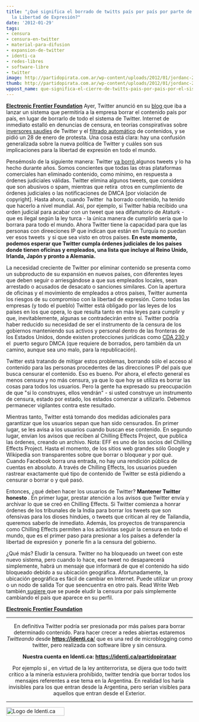 ```yaml
---
title: "¿Qué significa el borrado de twitts país por país por parte de Twitter para
  la Libertad de Expresión?"
date: '2012-01-29'
tags:
- censura
- censura-en-twitter
- material-para-difusion
- expansion-de-twitter
- identi-ca
- redes-libres
- software-libre
- twitter
image: http://partidopirata.com.ar/wp-content/uploads/2012/01/jordanc-20110919T224313-xycjlk9.png
thumb: http://partidopirata.com.ar/wp-content/uploads/2012/01/jordanc-20110919T224313-xycjlk9-150x23.png
wppost_name: que-significa-el-cierre-de-twitts-pais-por-pais-por-el-sistema-take-down-para-la-libertad-de-expresion
---
```


<strong><a href="https://www.eff.org/deeplinks/2012/01/what-does-twitter%E2%80%99s-country-country-takedown-system-mean-freedom-expression" target="_blank">Electronic Frontier Foundation</a></strong>
Ayer, Twitter anunció en su <a href="http://blog.twitter.com/2012/01/tweets-still-must-flow.html%22" target="_blank">blog </a>que iba a lanzar un sistema que permitiría a la empresa borrar el contenido país por país, en lugar de borrarlo de todo el sistema de Twitter. Internet de inmediato estalló en denuncias de censura, en teorías conspirativas sobre <a href="http://english.al-akhbar.com/content/bin-talal-stake-twitter-you-can-still-tweet-easy" target="_blank">inversores saudíes</a> de Twitter y el <a href="http://www.forbes.com/sites/markgibbs/2012/01/26/twitter-commits-social-suicide" target="_blank">filtrado automático</a> de contenidos, y se pidió un 28 de enero de protesta. Una cosa está clara: hay una confusión generalizada sobre la nueva política de Twitter y cuáles son sus implicaciones para la libertad de expresión en todo el mundo.

Pensémoslo de la siguiente manera: Twitter <a href="http://support.twitter.com/articles/18311-the-twitter-rules" target="_blank">ya borró </a> algunos tweets y lo ha hecho durante años. Somos concientes que todas las otras plataformas comerciales han eliminado contenido, como mínimo, en respuesta a órdenes judiciales válidas. Twitter elimina algunos tweets, que considera que son abusivos o spam, mientras que retira  otros en cumplimiento de órdenes judiciales o las notificaciones de DMCA [por violación de copyright]. Hasta ahora, cuando Twitter  ha borrado contenido, ha tenido que hacerlo a nivel mundial. Así, por ejemplo, si Twitter había recibido una orden judicial para acabar con un tweet que sea difamatorio de Ataturk - que es ilegal según la ley turca - la única manera de cumplirlo sería que lo borrara para todo el mundo. Ahora Twitter tiene la capacidad para que las personas con direeciones IP que indican que están en Turquía no puedan ver esos tweets  y si que sea visto en otros países.<strong> En este momento, podemos esperar que Twitter cumpla órdenes judiciales de los países donde tienen oficinas y empleados, una lista que incluye al Reino Unido, Irlanda, Japón y pronto a Alemania.</strong>

La necesidad creciente de Twitter por eliminar contenido se presenta como un subproducto de su expansión en nuevos países, con diferentes leyes que deben seguir o arriesgándose a que sus empleados locales, sean arrestado o acusados de desacato o sanciones similares. Con la apertura de oficinas y el movimiento de empleados a otros países, Twitter aumenta los riesgos de su compromiso con la libertad de expresión. Como todas las empresas (y todo el pueblo) Twitter está obligado por las leyes de los países en los que opera, lo que resulta tanto en más leyes para cumplir y que, inevitablemente, algunas se contradecirán entre sí. Twitter podría haber reducido su necesidad de ser el instrumento de la censura de los gobiernos manteniendo sus activos y personal dentro de las fronteras de los Estados Unidos, donde existen protecciones jurídicas como <a href="https://www.eff.org/issues/bloggers/legal/liability/230" target="_blank">CDA 230 </a>y el  puerto seguro DMCA (que requiere de borrados, pero también da un camino, aunque sea uno malo, para la republicación).

Twitter está tratando de mitigar estos problemas, borrando sólo el acceso al contenido para las personas procedentes de las direcciones IP del país que busca censurar el contenido. Eso es bueno. Por ahora, el efecto general es menos censura y no más censura, ya que lo que hoy se utiliza es borrar las cosas para todos los usuarios. Pero la gente ha expresado su preocupación de que "si lo construyes, ellos vendrán" - si usted construye un instrumento de censura, estado por estado, los estados comenzar a utilizarlo. Debemos permanecer vigilantes contra este resultado.

Mientras tanto, Twitter está tomando dos medidas adicionales para garantizar que los usuarios sepan que han sido censurados. En primer lugar, se les avisa a los usuarios cuando buscan ese contenido. En segundo lugar, envian los avisos que reciben al Chilling Effects Project, que publica las órdenes, creando un archivo. Nota: EFF es uno de los socios del Chilling Effects Project. Hasta el momento, de los sitios web grandes sólo Google y Wikipedia son transparentes sobre que borrar o bloquear y por qué. Cuando Facebook borra una entrada, no hay una rendición pública de cuentas en absoluto. A través de Chilling Effects, los usuarios pueden rastrear exactamente qué tipo de contenido de Twitter se está pidiendo a censurar o borrar o y qué pasó.

Entonces, ¿qué deben hacer los usuarios de Twitter? <strong>Mantener Twitter honesto </strong>. En primer lugar, prestar atención a los avisos que Twitter envía y archivar lo que se creó en Chilling Effects. Si Twitter comienza a honrar órdenes de los tribunales de la India para borrar los tweets que son ofensivas para los dioses hindúes, o tweets que critican al rey de Tailandia, queremos saberlo de inmediato. Además, los proyectos de transparencia como Chilling Effects permiten a los activistas seguir la censura en todo el mundo, que es el primer paso para presionar a los países a defender la libertad de expresión y  ponerle fin a la censura del gobierno.

¿Qué más? Eludir la censura. Twitter no ha bloqueado un tweet con este nuevo sistema, pero cuando lo hace, ese tweet no desaparecerá simplemente, habrá un mensaje que informará de que el contenido ha sido bloqueado debido a su ubicación geográfica. Afortunadamente, la ubicación geográfica es fácil de cambiar en Internet. Puede utilizar un proxy o un nodo de salida Tor que seencuentra en otro país. Read Write Web también<a href="http://www.readwriteweb.com/archives/twitter_will_censor_certain_tweets_in_certain_coun.php" target="_blank"> sugiere </a>que se puede eludir la censura por país simplemente cambiando el país que aparece en su perfil.

<strong><a href="https://www.eff.org/deeplinks/2012/01/what-does-twitter%E2%80%99s-country-country-takedown-system-mean-freedom-expression" target="_blank">Electronic Frontier Foundation</a></strong>

<hr />
<p style="text-align: center;">En definitiva Twitter podría ser presionada por más países para borrar determinado contenido.
Para hacer crecer a redes abiertas estaremos <em>Twitteando</em> desde <a href="https://identi.ca/" target="_blank"><strong>https://identi.ca</strong>/</a> que es una red de microblogging como twitter, pero realizada con software libre y sin censura.</p>
<p style="text-align: center;"><strong>Nuestra cuenta en Identi.ca: <a href="https://identi.ca/partidopirataar" target="_blank">https://identi.ca/partidopirataar</a></strong></p>
<p style="text-align: center;">Por ejemplo si , en virtud de la ley antiterrorista, se dijera que todo twitt crítico a la minería estuviera prohíbido, twitter tendría que borrar todos los mensajes referentes a ese tema en la Argentina. En realidad los haría invisibles para los que entran desde la Argentina, pero serían visibles para aquellos que entran desde el Exterior.</p>


<hr />

<a href="http://partidopirata.com.ar/wp-content/uploads/2012/01/jordanc-20110919T224313-xycjlk9.png"><img class="aligncenter size-full wp-image-2989" title="Identi.ca" src="http://partidopirata.com.ar/wp-content/uploads/2012/01/jordanc-20110919T224313-xycjlk9.png" alt="Logo de Identi.ca" width="157" height="23" /></a>
